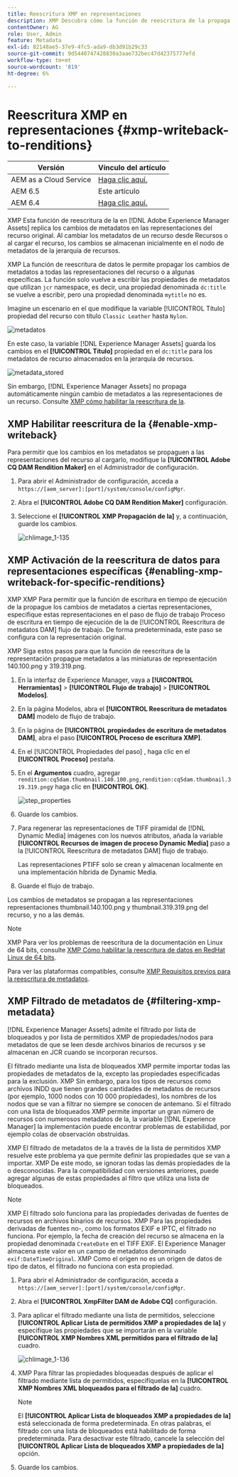 ```yaml
---
title: Reescritura XMP en representaciones
description: XMP Descubra cómo la función de reescritura de la propaga los cambios de metadatos de un recurso a todas las representaciones del recurso o a algunas específicas.
contentOwner: AG
role: User, Admin
feature: Metadata
exl-id: 82148ae5-37e9-4fc5-ada9-db3d91b29c33
source-git-commit: 9d5440747428830a3aae732bec47d42375777efd
workflow-type: tm+mt
source-wordcount: '819'
ht-degree: 6%

---
```


# Reescritura XMP en representaciones {#xmp-writeback-to-renditions}

| Versión | Vínculo del artículo |
| -------- | ---------------------------- |
| AEM as a Cloud Service | [Haga clic aquí.](https://experienceleague.adobe.com/docs/experience-manager-cloud-service/content/assets/admin/xmp-metadata.html?lang=en) |
| AEM 6.5 | Este artículo |
| AEM 6.4 | [Haga clic aquí.](https://experienceleague.adobe.com/docs/experience-manager-64/assets/administer/xmp-writeback.html?lang=en) |

XMP Esta función de reescritura de la en [!DNL Adobe Experience Manager Assets] replica los cambios de metadatos en las representaciones del recurso original. Al cambiar los metadatos de un recurso desde Recursos o al cargar el recurso, los cambios se almacenan inicialmente en el nodo de metadatos de la jerarquía de recursos.

XMP La función de reescritura de datos le permite propagar los cambios de metadatos a todas las representaciones del recurso o a algunas específicas. La función solo vuelve a escribir las propiedades de metadatos que utilizan `jcr` namespace, es decir, una propiedad denominada `dc:title` se vuelve a escribir, pero una propiedad denominada `mytitle` no es.

Imagine un escenario en el que modifique la variable [!UICONTROL Título] propiedad del recurso con título `Classic Leather` hasta `Nylon`.

![metadatos](assets/metadata.png)

En este caso, la variable [!DNL Experience Manager Assets] guarda los cambios en el **[!UICONTROL Título]** propiedad en el `dc:title` para los metadatos de recurso almacenados en la jerarquía de recursos.

![metadata_stored](assets/metadata_stored.png)

Sin embargo, [!DNL Experience Manager Assets] no propaga automáticamente ningún cambio de metadatos a las representaciones de un recurso. Consulte [XMP cómo habilitar la reescritura de la](#enable-xmp-writeback).

## XMP Habilitar reescritura de la {#enable-xmp-writeback}

Para permitir que los cambios en los metadatos se propaguen a las representaciones del recurso al cargarlo, modifique la **[!UICONTROL Adobe CQ DAM Rendition Maker]** en el Administrador de configuración.

1. Para abrir el Administrador de configuración, acceda a `https://[aem_server]:[port]/system/console/configMgr`.
1. Abra el **[!UICONTROL Adobe CQ DAM Rendition Maker]** configuración.
1. Seleccione el **[!UICONTROL XMP Propagación de la]** y, a continuación, guarde los cambios.

   ![chlimage_1-135](assets/chlimage_1-346.png)

## XMP Activación de la reescritura de datos para representaciones específicas {#enabling-xmp-writeback-for-specific-renditions}

XMP XMP Para permitir que la función de escritura en tiempo de ejecución de la propague los cambios de metadatos a ciertas representaciones, especifique estas representaciones en el paso de flujo de trabajo Proceso de escritura en tiempo de ejecución de la de [!UICONTROL Reescritura de metadatos DAM] flujo de trabajo. De forma predeterminada, este paso se configura con la representación original.

XMP Siga estos pasos para que la función de reescritura de la representación propague metadatos a las miniaturas de representación 140.100.png y 319.319.png.

1. En la interfaz de Experience Manager, vaya a **[!UICONTROL Herramientas]** > **[!UICONTROL Flujo de trabajo]** > **[!UICONTROL Modelos]**.
1. En la página Modelos, abra el **[!UICONTROL Reescritura de metadatos DAM]** modelo de flujo de trabajo.
1. En la página de **[!UICONTROL propiedades de escritura de metadatos DAM]**, abra el paso **[!UICONTROL Proceso de escritura XMP]**.
1. En el [!UICONTROL Propiedades del paso] , haga clic en el **[!UICONTROL Proceso]** pestaña.
1. En el **Argumentos** cuadro, agregar `rendition:cq5dam.thumbnail.140.100.png,rendition:cq5dam.thumbnail.319.319.png`y haga clic en **[!UICONTROL OK]**.

   ![step_properties](assets/step_properties.png)

1. Guarde los cambios.
1. Para regenerar las representaciones de TIFF piramidal de [!DNL Dynamic Media] imágenes con los nuevos atributos, añada la variable **[!UICONTROL Recursos de imagen de proceso Dynamic Media]** paso a la [!UICONTROL Reescritura de metadatos DAM] flujo de trabajo.

   Las representaciones PTIFF solo se crean y almacenan localmente en una implementación híbrida de Dynamic Media.

1. Guarde el flujo de trabajo.

Los cambios de metadatos se propagan a las representaciones representaciones thumbnail.140.100.png y thumbnail.319.319.png del recurso, y no a las demás.

>[!NOTE]
>
>XMP Para ver los problemas de reescritura de la documentación en Linux de 64 bits, consulte [XMP Cómo habilitar la reescritura de datos en RedHat Linux de 64 bits](https://helpx.adobe.com/experience-manager/kb/enable-xmp-write-back-64-bit-redhat.html).
>
>Para ver las plataformas compatibles, consulte [XMP Requisitos previos para la reescritura de metadatos](/help/sites-deploying/technical-requirements.md#requirements-for-aem-assets-xmp-metadata-write-back).

## XMP Filtrado de metadatos de {#filtering-xmp-metadata}

[!DNL Experience Manager Assets] admite el filtrado por lista de bloqueados y por lista de permitidos XMP de propiedades/nodos para metadatos de que se leen desde archivos binarios de recursos y se almacenan en JCR cuando se incorporan recursos.

El filtrado mediante una lista de bloqueados XMP permite importar todas las propiedades de metadatos de la, excepto las propiedades especificadas para la exclusión. XMP Sin embargo, para los tipos de recursos como archivos INDD que tienen grandes cantidades de metadatos de recursos (por ejemplo, 1000 nodos con 10 000 propiedades), los nombres de los nodos que se van a filtrar no siempre se conocen de antemano. Si el filtrado con una lista de bloqueados XMP permite importar un gran número de recursos con numerosos metadatos de la, la variable [!DNL Experience Manager] la implementación puede encontrar problemas de estabilidad, por ejemplo colas de observación obstruidas.

XMP El filtrado de metadatos de la a través de la lista de permitidos XMP resuelve este problema ya que permite definir las propiedades que se van a importar. XMP De este modo, se ignoran todas las demás propiedades de la o desconocidas. Para la compatibilidad con versiones anteriores, puede agregar algunas de estas propiedades al filtro que utiliza una lista de bloqueados.

>[!NOTE]
>
>XMP El filtrado solo funciona para las propiedades derivadas de fuentes de recursos en archivos binarios de recursos. XMP Para las propiedades derivadas de fuentes no-, como los formatos EXIF e IPTC, el filtrado no funciona. Por ejemplo, la fecha de creación del recurso se almacena en la propiedad denominada `CreateDate` en el TIFF EXIF. El Experience Manager almacena este valor en un campo de metadatos denominado `exif:DateTimeOriginal`. XMP Como el origen no es un origen de datos de tipo de datos, el filtrado no funciona con esta propiedad.

1. Para abrir el Administrador de configuración, acceda a `https://[aem_server]:[port]/system/console/configMgr`.
1. Abra el **[!UICONTROL XmpFilter DAM de Adobe CQ]** configuración.
1. Para aplicar el filtrado mediante una lista de permitidos, seleccione **[!UICONTROL Aplicar Lista de permitidos XMP a propiedades de la]** y especifique las propiedades que se importarán en la variable **[!UICONTROL XMP Nombres XML permitidos para el filtrado de la]** cuadro.

   ![chlimage_1-136](assets/chlimage_1-347.png)

1. XMP Para filtrar las propiedades bloqueadas después de aplicar el filtrado mediante lista de permitidos, especifíquelas en la **[!UICONTROL XMP Nombres XML bloqueados para el filtrado de la]** cuadro.

   >[!NOTE]
   >
   >El **[!UICONTROL Aplicar Lista de bloqueados XMP a propiedades de la]** está seleccionada de forma predeterminada. En otras palabras, el filtrado con una lista de bloqueados está habilitado de forma predeterminada. Para desactivar este filtrado, cancele la selección del **[!UICONTROL Aplicar Lista de bloqueados XMP a propiedades de la]** opción.

1. Guarde los cambios.

